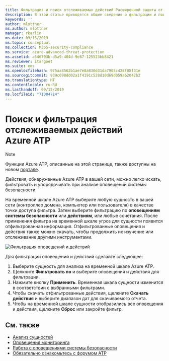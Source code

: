 ```yaml
---
title: Фильтрация и поиск отслеживаемых действий Расширенной защиты от угроз Azure | Документация Майкрософт
description: В этой статье приводятся общие сведения о фильтрации и поиске отслеживаемых действий с помощью Azure ATP.
keywords: ''
author: mlottner
ms.author: mlottner
manager: rkarlin
ms.date: 09/15/2019
ms.topic: conceptual
ms.collection: M365-security-compliance
ms.service: azure-advanced-threat-protection
ms.assetid: a546703b-d5a9-404d-9e87-125523bb8421
ms.reviewer: itargoet
ms.suite: ems
ms.openlocfilehash: 975aa8562b1ae7e8a830d31da7905c428f08f31e
ms.sourcegitcommit: 939c098dd02a1f4191c528d10d69d059a62042b2
ms.translationtype: HT
ms.contentlocale: ru-RU
ms.lasthandoff: 09/15/2019
ms.locfileid: "71004714"
---
```

# <a name="azure-atp-monitored-activities-search-and-filter"></a>Поиск и фильтрация отслеживаемых действий Azure ATP 

> [!NOTE]
> Функции Azure ATP, описанные на этой странице, также доступны на новом [портале](https://portal.cloudappsecurity.com).

Действия, обнаруженные Azure ATP в вашей сети, можно легко искать, фильтровать и упорядочивать при анализе оповещений системы безопасности.  

На временной шкале Azure ATP выберите любую сущность в вашей сети (контроллер домена, компьютер или пользователя) в качестве точки доступа фильтра. Затем выберите фильтрацию по **оповещениям системы безопасности** или **действиям**, или любые сочетания. После применения фильтра на временной шкале угроз для сущности появится отфильтрованная информация. Отфильтрованные оповещения и действия также можно скачать, чтобы продолжить их изучение или отслеживание другими инструментами. 

![Фильтрация оповещений и действий](./media/activities-filter.png)

Для фильтрации оповещений и действий сделайте следующее:
 1. Выберите сущность для анализа на временной шкале Azure ATP. 
 2. Щелкните **Фильтровать по** и выберите оповещения и действия для фильтрации. 
 3. Нажмите кнопку **Применить**. Временная шкала сущности изменится в соответствии с выбранными фильтрами. 
 4. Чтобы скачать отфильтрованные действия, щелкните **Скачать действия** и выберите диапазон дат для скачиваемого отчета. 
 5. Чтобы на временной шкале сущности отобразились все оповещения и действия, щелкните **Сброс** или закройте фильтр. 


## <a name="see-also"></a>См. также
- [Анализ сущностей](investigate-entity.md)
- [Оповещения мониторинга](monitoring-alerts.md)
- [Работа с оповещениями системы безопасности](working-with-suspicious-activities.md)
- [Обязательно ознакомьтесь с форумом ATP](https://aka.ms/azureatpcommunity)
